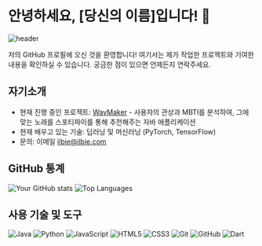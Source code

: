 # 안녕하세요, [당신의 이름]입니다! 👋

![header](https://capsule-render.vercel.app/api?type=waving&color=0:00C9FF,100:92FE9D&height=200&section=header&text=Welcome%20to%20my%20GitHub%20Profile!&fontSize=35&fontColor=FFFFFF)

저의 GitHub 프로필에 오신 것을 환영합니다! 여기서는 제가 작업한 프로젝트와 기여한 내용을 확인하실 수 있습니다. 궁금한 점이 있으면 언제든지 연락주세요.

## 자기소개

- 현재 진행 중인 프로젝트: [WayMaker](https://github.com/Ilbie/WayMaker.git) - 사용자의 관상과 MBTI를 분석하여, 그에 맞는 노래를 스포티파이를 통해 추천해주는 자바 애플리케이션
- 현재 배우고 있는 기술: 딥러닝 및 머신러닝 (PyTorch, TensorFlow)
- 문의: 이메일 [ilbie@ilbie.com](mailto:ilbie@ilbie.com)

## GitHub 통계

![Your GitHub stats](https://github-readme-stats.vercel.app/api?username=ilbie&show_icons=true&theme=default)
![Top Languages](https://github-readme-stats.vercel.app/api/top-langs/?username=ilbie&layout=compact&theme=default)

## 사용 기술 및 도구

![Java](https://img.shields.io/badge/Java-ED8B00?style=for-the-badge&logo=java&logoColor=white)
![Python](https://img.shields.io/badge/Python-3776AB?style=for-the-badge&logo=python&logoColor=white)
![JavaScript](https://img.shields.io/badge/JavaScript-F7DF1E?style=for-the-badge&logo=javascript&logoColor=black)
![HTML5](https://img.shields.io/badge/HTML5-E34F26?style=for-the-badge&logo=html5&logoColor=white)
![CSS3](https://img.shields.io/badge/CSS3-1572B6?style=for-the-badge&logo=css3&logoColor=white)
![Git](https://img.shields.io/badge/Git-F05032?style=for-the-badge&logo=git&logoColor=white)
![GitHub](https://img.shields.io/badge/GitHub-181717?style=for-the-badge&logo=github&logoColor=white)
![Dart](https://img.shields.io/badge/Dart-0175C2?style=for-the-badge&logo=dart&logoColor=white)

